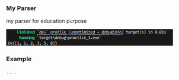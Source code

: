 ### My Parser

my parser for education purpose

![alt text](image.png)

### Example

```rust
....
```